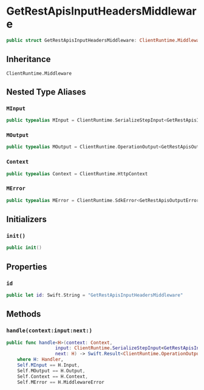 # GetRestApisInputHeadersMiddleware

``` swift
public struct GetRestApisInputHeadersMiddleware: ClientRuntime.Middleware 
```

## Inheritance

`ClientRuntime.Middleware`

## Nested Type Aliases

### `MInput`

``` swift
public typealias MInput = ClientRuntime.SerializeStepInput<GetRestApisInput>
```

### `MOutput`

``` swift
public typealias MOutput = ClientRuntime.OperationOutput<GetRestApisOutputResponse>
```

### `Context`

``` swift
public typealias Context = ClientRuntime.HttpContext
```

### `MError`

``` swift
public typealias MError = ClientRuntime.SdkError<GetRestApisOutputError>
```

## Initializers

### `init()`

``` swift
public init() 
```

## Properties

### `id`

``` swift
public let id: Swift.String = "GetRestApisInputHeadersMiddleware"
```

## Methods

### `handle(context:input:next:)`

``` swift
public func handle<H>(context: Context,
                  input: ClientRuntime.SerializeStepInput<GetRestApisInput>,
                  next: H) -> Swift.Result<ClientRuntime.OperationOutput<GetRestApisOutputResponse>, MError>
    where H: Handler,
    Self.MInput == H.Input,
    Self.MOutput == H.Output,
    Self.Context == H.Context,
    Self.MError == H.MiddlewareError
```
